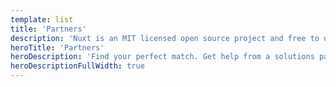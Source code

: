 ```yaml
---
template: list
title: 'Partners'
description: 'Nuxt is an MIT licensed open source project and free to use. However, the maintenance effort is not sustainable without proper financial backing.'
heroTitle: 'Partners'
heroDescription: 'Find your perfect match. Get help from a solutions partner or solutions provider.'
heroDescriptionFullWidth: true
---
```

